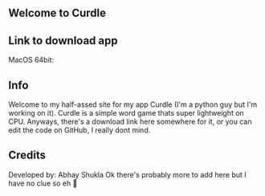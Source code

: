 ## Welcome to Curdle

## Link to download app
MacOS 64bit: 

## Info
Welcome to my half-assed site for my app Curdle (I'm a python guy but I'm working on it). Curdle is a simple word game thats super lightweight on CPU. Anyways, there's a download link here somewhere for it, or you can edit the code on GitHub, I really dont mind.

## Credits
Developed by: Abhay Shukla
Ok there's probably more to add here but I have no clue so eh 🤷
